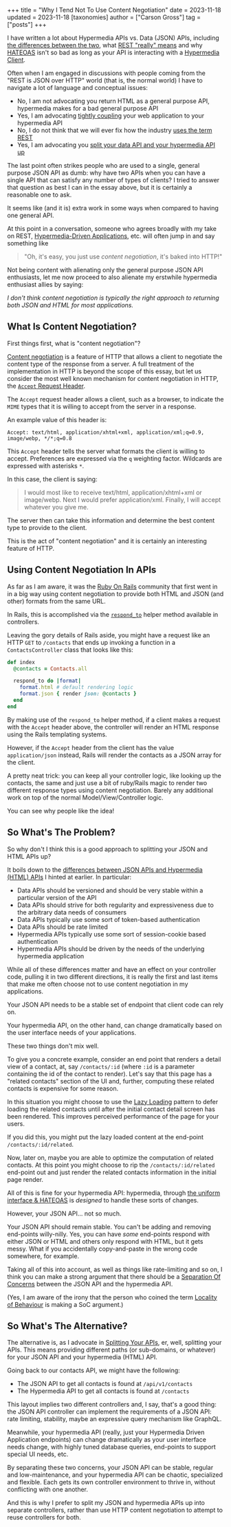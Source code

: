 +++
title = "Why I Tend Not To Use Content Negotiation"
date = 2023-11-18
updated = 2023-11-18
[taxonomies]
author = ["Carson Gross"]
tag = ["posts"]
+++

I have written a lot about Hypermedia APIs vs. Data (JSON) APIs, including [the differences between the two](@/essays/hypermedia-apis-vs-data-apis.md),
what [REST "really" means](@/essays/how-did-rest-come-to-mean-the-opposite-of-rest.md) and why [HATEOAS](@/essays/hateoas.md)
isn't so bad as long as your API is interacting with a [Hypermedia Client](@/essays/hypermedia-clients.md).  

Often when I am engaged in discussions with people coming from the "REST is JSON over HTTP" world (that is, the normal
world) I have to navigate a lot of language and conceptual issues:

* No, I am not advocating you return HTML as a general purpose API, hypermedia makes for a bad general purpose API 
* Yes, I am advocating [tightly coupling](@/essays/two-approaches-to-decoupling.md) your web application to your hypermedia API
* No, I do not think that we will ever fix how the industry [uses the term REST](@/essays/how-did-rest-come-to-mean-the-opposite-of-rest.md)
* Yes, I am advocating you [split your data API and your hypermedia API up](@/essays/splitting-your-apis.md)

The last point often strikes people who are used to a single, general purpose JSON API as dumb: why have two APIs when you
can have a single API that can satisfy any number of types of clients?  I tried to answer that question as best I can in the essay
above, but it is certainly a reasonable one to ask.

It seems like (and it is) extra work in some ways when compared to having one general API.

At this point in a conversation, someone who agrees broadly with my take on REST, [Hypermedia-Driven Applications](@/essays/hypermedia-driven-applications.md),
etc. will often jump in and say something like

> "Oh, it's easy, you just use _content negotiation_, it's baked into HTTP!"

Not being content with alienating only the general purpose JSON API enthusiasts, let me now proceed to also alienate
my erstwhile hypermedia enthusiast allies by saying: 

*I don't think content negotiation is typically the right approach to
returning both JSON and HTML for most applications.*

## What Is Content Negotiation?

First things first, what is "content negotiation"?

[Content negotiation](https://developer.mozilla.org/en-US/docs/Web/HTTP/Content_negotiation) is a feature of HTTP that
allows a client to negotiate the content type of the response from a server.  A full treatment of the implementation 
in HTTP is beyond the scope of this essay, but let us consider the most well known mechanism for content negotiation
in HTTP, the [`Accept` Request Header](https://developer.mozilla.org/en-US/docs/Web/HTTP/Content_negotiation#the_accept_header).

The `Accept` request header allows a client, such as a browser, to indicate the `MIME` types that it is willing to accept
from the server in a response.

An example value of this header is:

```http request
Accept: text/html, application/xhtml+xml, application/xml;q=0.9, image/webp, */*;q=0.8
```

This `Accept` header tells the server what formats the client is willing to accept.  Preferences are expressed via the
`q` weighting factor.  Wildcards are expressed with asterisks `*`.

In this case, the client is saying:

> I would most like to receive text/html, application/xhtml+xml or image/webp.  Next I would prefer application/xml. Finally, I will accept whatever you give me.

The server then can take this information and determine the best content type to provide to the client.

This is the act of "content negotiation" and it is certainly an interesting feature of HTTP.

## Using Content Negotiation In APIs

As far as I am aware, it was the [Ruby On Rails](https://rubyonrails.org/) community that first went in in a big way
using content negotiation to provide both HTML and JSON (and other) formats from the same URL.

In Rails, this is accomplished via the [`respond_to`](https://apidock.com/rails/ActionController/MimeResponds/respond_to) helper method available in 
controllers.

Leaving the gory details of Rails aside, you might have a request like an HTTP `GET` to `/contacts` that ends up invoking
a function in a `ContactsController` class that looks like this:

```ruby
def index
  @contacts = Contacts.all

  respond_to do |format|
    format.html # default rendering logic
    format.json { render json: @contacts }
  end
end
```

By making use of the `respond_to` helper method, if a client makes a request with the `Accept` header above, the controller
will render an HTML response using the Rails templating systems.

However, if the `Accept` header from the client has the value `application/json` instead, Rails will render the contacts 
as a JSON array for the client.

A pretty neat trick: you can keep all your controller logic, like looking up the contacts, the same and just use a 
bit of ruby/Rails magic to render two different response types using content negotiation.  Barely any additional work on 
top of the normal Model/View/Controller logic.

You can see why people like the idea!

## So What's The Problem?

So why don't I think this is a good approach to splitting your JSON and HTML APIs up?

It boils down to the [differences between JSON APIs and Hypermedia (HTML) APIs](@/essays/hypermedia-apis-vs-data-apis.md) I hinted
at earlier.  In particular:

* Data APIs should be versioned and should be very stable within a particular version of the API
* Data APIs should strive for both regularity and expressiveness due to the arbitrary data needs of consumers
* Data APIs typically use some sort of token-based authentication
* Data APIs should be rate limited
* Hypermedia APIs typically use some sort of session-cookie based authentication
* Hypermedia APIs should be driven by the needs of the underlying hypermedia application

While all of these differences matter and have an effect on your controller code, pulling it in two different directions,
it is really the first and last items that make me often choose not to use content negotiation in my applications.

Your JSON API needs to be a stable set of endpoint that client code can rely on.

Your hypermedia API, on the other hand, can change dramatically based on the user interface needs of your applications.

These two things don't mix well.

To give you a concrete example, consider an end point that renders a detail view of a contact, at, say `/contacts/:id` 
(where `:id` is a parameter containing the id of the contact to render).  Let's say that this page has a "related contacts"
section of the UI and, further, computing these related contacts is expensive for some reason.

In this situation you might choose to use the [Lazy Loading](https://htmecks.org/examples/lazy-load/) pattern to defer 
loading the related contacts until after the initial contact detail screen has been rendered.  This improves perceived
performance of the page for your users.

If you did this, you might put the lazy loaded content at the end-point `/contacts/:id/related`.

Now, later on, maybe you are able to optimize the computation of related contacts.  At this point you might choose to 
rip the `/contacts/:id/related` end-point out and just render the related contacts information in the initial page render.

All of this is fine for your hypermedia API: hypermedia, through [the uniform interface & HATEOAS](@/essays/hateoas.md)
is _designed_ to handle these sorts of changes.

However, your JSON API... not so much.

Your JSON API should remain stable.  You can't be adding and removing end-points
willy-nilly.  Yes, you can have _some_ end-points respond with either JSON or HTML and others only respond with HTML, but
it gets messy.  What if you accidentally copy-and-paste in the wrong code somewhere, for example.

Taking all of this into account, as well as things like rate-limiting and so on, I think you can make a strong argument
that there should be a [Separation Of Concerns](https://en.wikipedia.org/wiki/Separation_of_concerns) between the JSON
API and the hypermedia API.

(Yes, I am aware of the irony that the person who coined the term [Locality of Behaviour](@/essays/locality-of-behaviour.md)
is making a SoC argument.)

## So What's The Alternative?

The alternative is, as I advocate in [Splitting Your APIs](@/essays/splitting-your-apis.md), er, well, splitting your
APIs.  This means providing different paths (or sub-domains, or whatever) for your JSON API and your hypermedia (HTML)
API.

Going back to our contacts API, we might have the following:

* The JSON API to get all contacts is found at `/api/v1/contacts`
* The Hypermedia API to get all contacts is found at `/contacts`

This layout implies two different controllers and, I say, that's a good thing: the JSON API controller can implement the
requirements of a JSON API: rate limiting, stability, maybe an expressive query mechanism like GraphQL.

Meanwhile, your
hypermedia API (really, just your Hypermedia Driven Application endpoints) can change dramatically as your user interface
needs change, with highly tuned database queries, end-points to support special UI needs, etc.

By separating these two concerns, your JSON API can be stable, regular and low-maintenance, and your hypermedia API can
be chaotic, specialized and flexible.  Each gets its own controller environment to thrive in, without conflicting with
one another.

And this is why I prefer to split my JSON and hypermedia APIs up into separate controllers, rather than use HTTP content
negotiation to attempt to reuse controllers for both.
